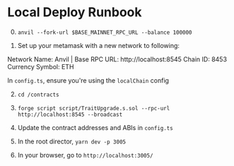 # Local Deploy Runbook

0. `anvil --fork-url $BASE_MAINNET_RPC_URL --balance 100000`

1. Set up your metamask with a new network to following:

Network Name: Anvil | Base
RPC URL: http://localhost:8545
Chain ID: 8453
Currency Symbol: ETH

In `config.ts`, ensure you're using the `localChain` config

2. `cd /contracts`

3. `forge script script/TraitUpgrade.s.sol --rpc-url http://localhost:8545 --broadcast`

4. Update the contract addresses and ABIs in `config.ts`

5. In the root director, `yarn dev -p 3005`

6. In your browser, go to `http://localhost:3005/`
